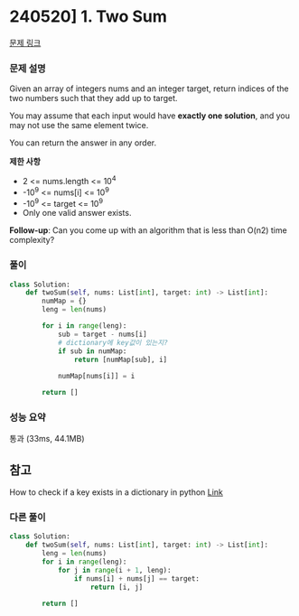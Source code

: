 # 240520] 1. Two Sum

[문제 링크](https://leetcode.com/problems/two-sum/description/)

### 문제 설명
Given an array of integers nums and an integer target, return indices of the two numbers such that they add up to target.  

You may assume that each input would have **exactly one solution**, and you may not use the same element twice.  

You can return the answer in any order.  

**제한 사항**  
* 2 <= nums.length <= 10<sup>4</sup>
* -10<sup>9</sup> <= nums[i] <= 10<sup>9</sup>
* -10<sup>9</sup> <= target <= 10<sup>9</sup>
* Only one valid answer exists.

**Follow-up**: Can you come up with an algorithm that is less than O(n2) time complexity?  

### 풀이
```py
class Solution:
    def twoSum(self, nums: List[int], target: int) -> List[int]:
        numMap = {}
        leng = len(nums)

        for i in range(leng):
            sub = target - nums[i]
            # dictionary에 key값이 있는지?
            if sub in numMap:
                return [numMap[sub], i]
            
            numMap[nums[i]] = i

        return []
```

### 성능 요약
통과 (33ms, 44.1MB)

## 참고
How to check if a key exists in a dictionary in python [Link](https://www.freecodecamp.org/news/how-to-check-if-a-key-exists-in-a-dictionary-in-python/)  

###  다른 풀이
```py
class Solution:
    def twoSum(self, nums: List[int], target: int) -> List[int]:
        leng = len(nums)
        for i in range(leng):
            for j in range(i + 1, leng):
                if nums[i] + nums[j] == target:
                    return [i, j]
        
        return []
```
